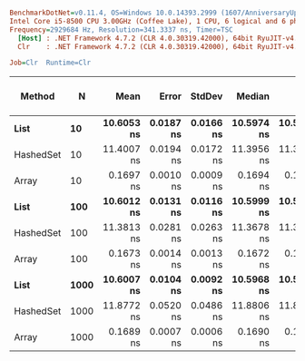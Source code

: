 ``` ini

BenchmarkDotNet=v0.11.4, OS=Windows 10.0.14393.2999 (1607/AnniversaryUpdate/Redstone1)
Intel Core i5-8500 CPU 3.00GHz (Coffee Lake), 1 CPU, 6 logical and 6 physical cores
Frequency=2929684 Hz, Resolution=341.3337 ns, Timer=TSC
  [Host] : .NET Framework 4.7.2 (CLR 4.0.30319.42000), 64bit RyuJIT-v4.7.3416.0
  Clr    : .NET Framework 4.7.2 (CLR 4.0.30319.42000), 64bit RyuJIT-v4.7.3416.0

Job=Clr  Runtime=Clr  

```
|    Method |    N |       Mean |     Error |    StdDev |     Median |        Min |        Max | Rank | Gen 0/1k Op | Gen 1/1k Op | Gen 2/1k Op | Allocated Memory/Op |
|---------- |----- |-----------:|----------:|----------:|-----------:|-----------:|-----------:|-----:|------------:|------------:|------------:|--------------------:|
|      **List** |   **10** | **10.6053 ns** | **0.0187 ns** | **0.0166 ns** | **10.5974 ns** | **10.5903 ns** | **10.6465 ns** |    **2** |           **-** |           **-** |           **-** |                   **-** |
| HashedSet |   10 | 11.4007 ns | 0.0194 ns | 0.0172 ns | 11.3956 ns | 11.3776 ns | 11.4347 ns |    3 |           - |           - |           - |                   - |
|     Array |   10 |  0.1697 ns | 0.0010 ns | 0.0009 ns |  0.1694 ns |  0.1684 ns |  0.1712 ns |    1 |           - |           - |           - |                   - |
|      **List** |  **100** | **10.6012 ns** | **0.0131 ns** | **0.0116 ns** | **10.5999 ns** | **10.5830 ns** | **10.6244 ns** |    **2** |           **-** |           **-** |           **-** |                   **-** |
| HashedSet |  100 | 11.3813 ns | 0.0281 ns | 0.0263 ns | 11.3678 ns | 11.3541 ns | 11.4269 ns |    3 |           - |           - |           - |                   - |
|     Array |  100 |  0.1673 ns | 0.0014 ns | 0.0013 ns |  0.1672 ns |  0.1645 ns |  0.1695 ns |    1 |           - |           - |           - |                   - |
|      **List** | **1000** | **10.6007 ns** | **0.0104 ns** | **0.0092 ns** | **10.5968 ns** | **10.5876 ns** | **10.6212 ns** |    **2** |           **-** |           **-** |           **-** |                   **-** |
| HashedSet | 1000 | 11.8772 ns | 0.0520 ns | 0.0486 ns | 11.8806 ns | 11.8038 ns | 11.9480 ns |    4 |           - |           - |           - |                   - |
|     Array | 1000 |  0.1689 ns | 0.0007 ns | 0.0006 ns |  0.1690 ns |  0.1677 ns |  0.1698 ns |    1 |           - |           - |           - |                   - |
